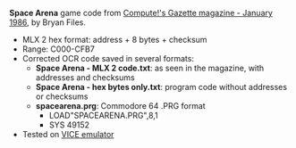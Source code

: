 **Space Arena** game code from [Compute!'s Gazette magazine - January 1986](https://archive.org/details/1986-01-computegazette/page/n49/), by Bryan Files.
* MLX 2 hex format: address + 8 bytes + checksum
* Range: C000-CFB7
* Corrected OCR code saved in several formats:
  * **Space Arena - MLX 2 code.txt**: as seen in the magazine, with addresses and checksums
  * **Space Arena - hex bytes only.txt**: program code without addresses or checksums
  * **spacearena.prg**: Commodore 64 .PRG format
    * LOAD"SPACEARENA.PRG",8,1
    * SYS 49152
* Tested on [VICE emulator](https://vice-emu.sourceforge.io/)
